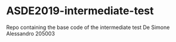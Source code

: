 # ASDE2019-intermediate-test
Repo containing the base code of the intermediate test
De Simone Alessandro 205003
